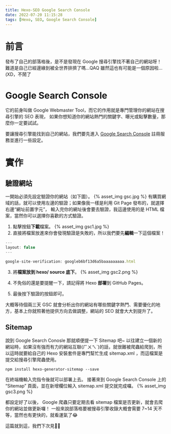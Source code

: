 ```yaml
---
title: Hexo-SEO Google Search Console
date: 2022-07-20 11:15:28
tags: [Hexo, SEO, Google Search Console]
---
```

# 前言

發布了自己的部落格後，是不是發現在 Google 搜尋引擎找不著自己的網站呀！
難道是自己已經邊緣到被全世界排擠了嗎...QAQ
雖然這也有可能是一個原因啦...(XD，不鬧了
<!--more-->
# Google Search Console

它的前身叫做 Google Webmaster Tool，而它的作用就是專門管理你的網站在搜尋引擎的 SEO 表現，
如果你想知道你的網站熱門的關鍵字、曝光或點擊數量，那麼你一定要試試。

要讓搜尋引擎能找到自己的網站，我們要先進入 [Google Search Console](https://search.google.com/search-console/about) 註冊服務並進行一些設定。

# 實作

## 驗證網站

一開始必須先設定驗證你的網站（如下圖）。
{% asset_img gsc.jpg %}
有購買網域的話，就可以使用左邊的驗證；如果像我一樣是利用 Git Page 發布的，就選擇右邊“網址前置字元”，
輸入完你的網址後會要去驗證，我這邊使用的是 HTML 檔案，當然你可以選擇你喜歡的方式驗證。

1. 點擊按鈕**下載**檔案。
{% asset_img gsc1.jpg %}
2. 直接將檔案放進來你會發現驗證是失敗的，所以我們要先**編輯**一下這個檔案！

```js
---
layout: false
---

google-site-verification: googleb6bf13d6a5baaaaaaaaa.html
```

3. 將**檔案放到 hexo/ source 底下**。
{% asset_img gsc2.png %}

4. 不免俗的還是要提醒一下，請記得將 Hexo **部署**到 GitHub Pages。
5. 最後按下驗證的按鈕即可。

大概等待個兩三天 GSC 就會分析出你的網站有哪些關鍵字熱門、需要優化的地方，基本上你就照著他提供方向去做調整，網站的 SEO 就會大大到提升了。

## Sitemap

說到 Google Search Conosle 那就順便提一下 Sitemap 吧~
以往建立一個新的網站時，如果沒有強而有力的網站互聯(ㄏㄨㄟˋ)的話，就很難被爬蟲給爬到，所以這時就要給自己的 Hexo 安裝套件是專門幫忙生成 sitemap.xml ，而這檔案是提交給搜尋引擎爬蟲使用。

```
npm install hexo-generator-sitemap --save
```

在終端機輸入完指令後就可以部署上去。
接著來到 Google Search Console 上的 “Sitemap” 頁面，並在新增欄位輸入 sitemap.xml 提交就完成囉。
{% asset_img gsc3.png %}

都設定好了以後， Google 爬蟲只要定期去看 sitemap 檔案是否更新，就會去爬你的網站並做更新囉！
一般來說部落格要被搜尋引擎收錄大概會需要 7~14 天不等，當然也有更快的，就看運氣了😂

這篇就到這，我們下次見👋🏻

